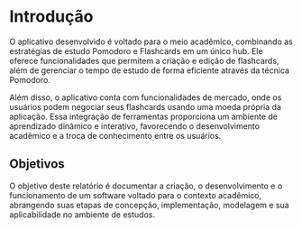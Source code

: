 # Introdução

O aplicativo desenvolvido é voltado para o meio acadêmico, combinando as estratégias de
estudo Pomodoro e Flashcards em um único hub. Ele oferece funcionalidades que permitem a
criação e edição de flashcards, além de gerenciar o tempo de estudo de forma eficiente através da
técnica Pomodoro.

Além disso, o aplicativo conta com funcionalidades de mercado, onde os usuários podem
negociar seus flashcards usando uma moeda própria da aplicação. Essa integração de ferramentas
proporciona um ambiente de aprendizado dinâmico e interativo, favorecendo o desenvolvimento
acadêmico e a troca de conhecimento entre os usuários.

## Objetivos
O objetivo deste relatório é documentar a criação, o desenvolvimento e o funcionamento de
um software voltado para o contexto acadêmico, abrangendo suas etapas de concepção,
implementação, modelagem e sua aplicabilidade no ambiente de estudos.
